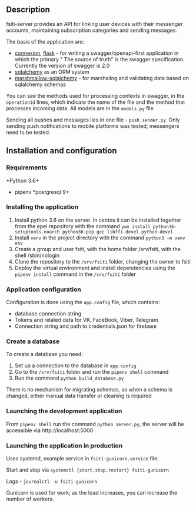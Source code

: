 ## Description
fsiti-server provides an API for linking user devices with their messenger accounts, maintaining subscription categories and sending messages.

The basis of the application are:

* [connexion](https://connexion.readthedocs.io/en/latest/), [flask](http://flask.pocoo.org/) - for writing a swagger/openapi-first application in which the primary " The source of truth" is the swagger specification. Currently the version of swagger is 2.0
* [sqlalchemy](https://www.sqlalchemy.org/) as an ORM system
* [marshmallow-sqlalchemy](https://marshmallow-sqlalchemy.readthedocs.io/en/latest/) - for marshaling and validating data based on sqlalchemy schemas

You can see the methods used for processing contexts in swagger, in the `operationId` lines, which indicate the name of the file and the method that processes incoming data. All models are in the `models.py` file

Sending all pushes and messages lies in one file - `push_sender.py`.
Only sending push notifications to mobile platforms was tested; messengers need to be tested.

## Installation and configuration
### Requirements

*Python 3.6+
* pipenv
*postgresql 9+

### Installing the application

1. Install python 3.6 on the server. In centos it can be installed together from the epel repository with the command `yum install python36-setuptools.noarch python36-pip gcc libffi-devel python-devel`
2. Install `venv` in the project directory with the command `python3 -m venv env`
3. Create a group and user fsiti, with the home folder /srv/fsiti, with the shell /sbin/nologin
4. Clone the repository to the `/srv/fsiti` folder, changing the owner to fsiti
5. Deploy the virtual environment and install dependencies using the `pipenv install` command in the `/srv/fsiti` folder

### Application configuration

Configuration is done using the `app.config` file, which contains:

* database connection string
* Tokens and related data for VK, FaceBook, Viber, Telegram
* Connection string and path to credentials.json for firebase

### Create a database

To create a database you need:

1. Set up a connection to the database in `app.config`
2. Go to the `/srv/fsiti` folder and run the `pipenv shell` command
3. Run the command `python build_database.py`

There is no mechanism for migrating schemas, so when a schema is changed, either manual data transfer or cleaning is required

### Launching the development application

From `pipenv shell` run the command `python server.py`, the server will be accessible via http://localhost:5000

### Launching the application in production

Uses systemd, example service in `fsiti-gunicorn.service` file.

Start and stop via `systemctl {start,stop,restart} fsiti-gunicorn`

Logs - `journalctl -u fsiti-gunicorn`

Gunicorn is used for work; as the load increases, you can increase the number of workers.